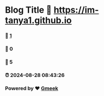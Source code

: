 # Blog Title :link: https://im-tanya1.github.io 
### :page_facing_up: [1](https://im-tanya1.github.io/tag.html) 
### :speech_balloon: 0 
### :hibiscus: 5 
### :alarm_clock: 2024-08-28 08:43:26 
### Powered by :heart: [Gmeek](https://github.com/Meekdai/Gmeek)
